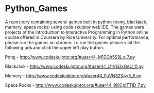 # Python_Games
A repository containing several games built in python (pong, blackjack, memory, space rocks) using code skulptor web IDE. The games were projects of the Introduction to Interactive Programming in Python online course offered in Coursera by Rice University. For optimal performance, please run the games on chrome.
To run the games please visit the following urls and click the upper left play button.

Pong - http://www.codeskulptor.org/#user44_M1DGh5S9Ln_7.py

BlackJack - http://www.codeskulptor.org/#user44_U1Vki3xGeU_11.py

Memory - http://www.codeskulptor.org/#user44_FuVN8ZS4y5_6.py

Space Rocks - http://www.codeskulptor.org/#user44_9i0CplTTjD_7.py
